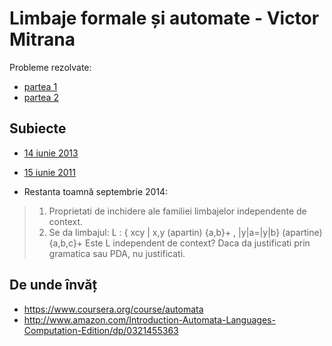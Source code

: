 # Limbaje formale și automate - Victor Mitrana

Probleme rezolvate:

* [partea 1](https://www.dropbox.com/sh/y5xoe7hotc1v9d8/AABuqPcX6LzSaLXb-t6KlwaKa?dl=0)
* [partea 2](https://www.dropbox.com/s/6jztseyaxnzdfii/Probleme%20LFA%20-%20II%20-%20D.C.Voinescu.pdf?dl=0)

## Subiecte

* [14 iunie 2013](https://www.dropbox.com/s/quzvhulvc47r97x/examen_14iunie2013.pdf?dl=0)
* [15 iunie 2011](https://www.dropbox.com/sh/zt55oh194aiz1vu/AAClfp2we6iTtG13ukz1-luQa?dl=0)

* Restanta toamnă septembrie 2014:

> 1. Proprietati de inchidere ale familiei limbajelor independente de context.
> 2. Se da limbajul: 
> L : { xcy | x,y (apartin) {a,b}+ , |y|a=|y|b} (apartine) {a,b,c}+
> Este L independent de context? Daca da justificati prin gramatica sau PDA, nu justificati.


## De unde învăț

* https://www.coursera.org/course/automata
* http://www.amazon.com/Introduction-Automata-Languages-Computation-Edition/dp/0321455363

